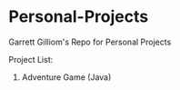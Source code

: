 # Personal-Projects
Garrett Gilliom's Repo for Personal Projects

Project List:

1. Adventure Game (Java)
